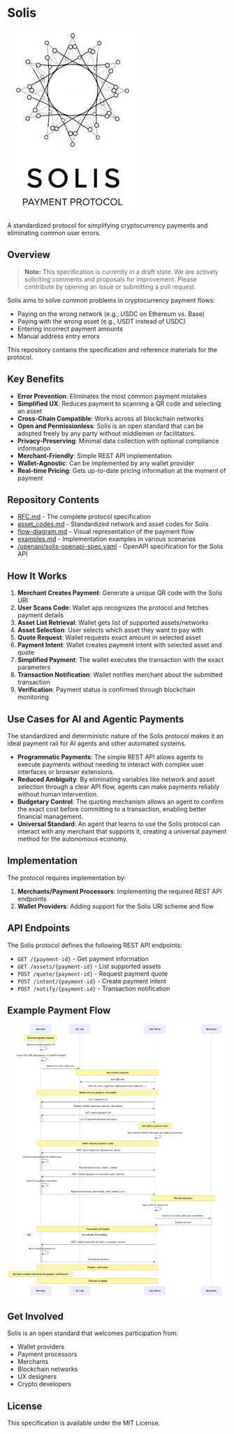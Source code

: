 # Solis

![Solis Logo](images/solis.jpeg)

A standardized protocol for simplifying cryptocurrency payments and eliminating common user errors.

## Overview

> **Note:** This specification is currently in a draft state. We are actively soliciting comments and proposals for improvement. Please contribute by opening an issue or submitting a pull request.

Solis aims to solve common problems in cryptocurrency payment flows:

- Paying on the wrong network (e.g., USDC on Ethereum vs. Base)
- Paying with the wrong asset (e.g., USDT instead of USDC)
- Entering incorrect payment amounts
- Manual address entry errors

This repository contains the specification and reference materials for the protocol.

## Key Benefits

- **Error Prevention**: Eliminates the most common payment mistakes
- **Simplified UX**: Reduces payment to scanning a QR code and selecting an asset
- **Cross-Chain Compatible**: Works across all blockchain networks
- **Open and Permissionless**: Solis is an open standard that can be adopted freely by any party without middlemen or facilitators.
- **Privacy-Preserving**: Minimal data collection with optional compliance information
- **Merchant-Friendly**: Simple REST API implementation
- **Wallet-Agnostic**: Can be implemented by any wallet provider
- **Real-time Pricing**: Gets up-to-date pricing information at the moment of payment

## Repository Contents

- [RFC.md](RFC.md) - The complete protocol specification
- [asset_codes.md](asset_codes.md) - Standardized network and asset codes for Solis
- [flow-diagram.md](flow-diagram.md) - Visual representation of the payment flow
- [examples.md](examples.md) - Implementation examples in various scenarios
- [/openapi/solis-openapi-spec.yaml](/openapi/solis-openapi-spec.yaml) - OpenAPI specification for the Solis API

## How It Works

1. **Merchant Creates Payment**: Generate a unique QR code with the Solis URI
2. **User Scans Code**: Wallet app recognizes the protocol and fetches payment details
3. **Asset List Retrieval**: Wallet gets list of supported assets/networks
4. **Asset Selection**: User selects which asset they want to pay with
5. **Quote Request**: Wallet requests exact amount in selected asset
6. **Payment Intent**: Wallet creates payment intent with selected asset and quote
7. **Simplified Payment**: The wallet executes the transaction with the exact parameters
8. **Transaction Notification**: Wallet notifies merchant about the submitted transaction
9. **Verification**: Payment status is confirmed through blockchain monitoring

## Use Cases for AI and Agentic Payments

The standardized and deterministic nature of the Solis protocol makes it an ideal payment rail for AI agents and other automated systems.

- **Programmatic Payments**: The simple REST API allows agents to execute payments without needing to interact with complex user interfaces or browser extensions.
- **Reduced Ambiguity**: By eliminating variables like network and asset selection through a clear API flow, agents can make payments reliably without human intervention.
- **Budgetary Control**: The quoting mechanism allows an agent to confirm the exact cost before committing to a transaction, enabling better financial management.
- **Universal Standard**: An agent that learns to use the Solis protocol can interact with any merchant that supports it, creating a universal payment method for the autonomous economy.

## Implementation

The protocol requires implementation by:

1. **Merchants/Payment Processors**: Implementing the required REST API endpoints
2. **Wallet Providers**: Adding support for the Solis URI scheme and flow

## API Endpoints

The Solis protocol defines the following REST API endpoints:

- `GET /{payment-id}` - Get payment information
- `GET /assets/{payment-id}` - List supported assets
- `POST /quote/{payment-id}` - Request payment quote  
- `POST /intent/{payment-id}` - Create payment intent
- `POST /notify/{payment-id}` - Transaction notification 

## Example Payment Flow

![Example Flow](images/flow.png)

## Get Involved

Solis is an open standard that welcomes participation from:

- Wallet providers
- Payment processors
- Merchants
- Blockchain networks
- UX designers
- Crypto developers

## License

This specification is available under the MIT License. 